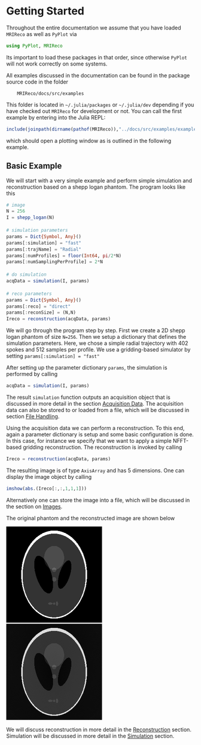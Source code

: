 # Getting Started

Throughout the entire documentation we assume that you have loaded `MRIReco`
as well as `PyPlot` via
```julia
using PyPlot, MRIReco
```
Its important to load these packages in that order, since otherwise `PyPlot`
will not work correctly on some systems.

All examples discussed in the documentation can be found in the package source
code in the folder
```
    MRIReco/docs/src/examples
```
This folder is located in `~/.julia/packages` or `~/.julia/dev` depending if you
have checked out `MRIReco` for development or not. You can call the first example
by entering into the Julia REPL:
```julia
include(joinpath(dirname(pathof(MRIReco)),"../docs/src/examples/exampleRadial.jl"))
```
which should open a plotting window as is outlined in the following example.

## Basic Example

We will start with a very simple example and perform simple simulation and
reconstruction based on a shepp logan phantom. The program looks like this
```julia
# image
N = 256
I = shepp_logan(N)

# simulation parameters
params = Dict{Symbol, Any}()
params[:simulation] = "fast"
params[:trajName] = "Radial"
params[:numProfiles] = floor(Int64, pi/2*N)
params[:numSamplingPerProfile] = 2*N

# do simulation
acqData = simulation(I, params)

# reco parameters
params = Dict{Symbol, Any}()
params[:reco] = "direct"
params[:reconSize] = (N,N)
Ireco = reconstruction(acqData, params)
```
We will go through the program step by step. First we create a 2D shepp logan
phantom of size `N=256`. Then we setup a dictionary that defines the simulation
parameters. Here, we chose a simple radial trajectory with 402 spokes and 512
samples per profile. We use a gridding-based simulator by setting `params[:simulation] = "fast"`

After setting up the parameter dictionary `params`, the simulation is performed
by calling
```julia
acqData = simulation(I, params)
```
The result `simulation` function outputs an acquisition object that is discussed
in more detail in the section [Acquisition Data](@ref).
The acquisition data can also be stored to or loaded from a file, which will be discussed
in section [File Handling](@ref).

Using the acquisition data we can perform a reconstruction. To this end,
again a parameter dictionary is setup and some basic configuration is done.
In this case, for instance we specify that we want to apply a simple NFFT-based
gridding reconstruction. The reconstruction is invoked by calling
```julia
Ireco = reconstruction(acqData, params)
```
The resulting image is of type `AxisArray` and has 5 dimensions. One can
display the image object by calling
```julia
imshow(abs.(Ireco[:,:,1,1,1]))
```
Alternatively one can store the image into a file, which will be discussed in
the section on [Images](@ref).

The original phantom and the reconstructed image are shown below

![Phantom](./assets/phantom.png)
![Reconstruction](./assets/simpleReco.png)

We will discuss reconstruction in more detail in the [Reconstruction](@ref) section.
Simulation will be discussed in more detail in the [Simulation](@ref) section.
